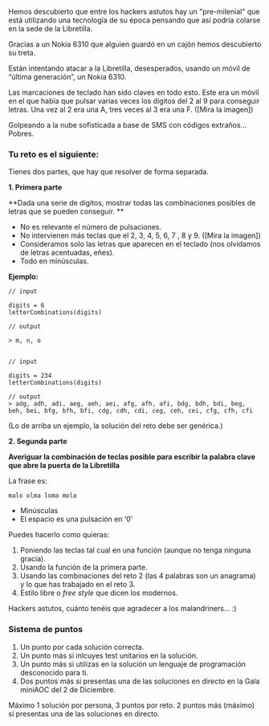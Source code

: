 
Hemos descubierto que entre los hackers astutos hay un "pre-milenial" que está utilizando una tecnología de su época pensando que así podría colarse en la sede de la Libretilla.

Gracias a un Nokia 6310 que alguien guardó en un cajón hemos descubierto su treta.

Están intentando atacar a la Libretilla, desesperados, usando un móvil de “última generación”, un Nokia 6310. 

Las marcaciones de teclado han sido claves en todo esto. Este era un móvil en el que había que pulsar varias veces los dígitos del 2 al 9 para conseguir letras. Una vez al 2 era una A, tres veces al 3 era una F. ([Mira la imagen])

Golpeando a la nube sofisticada a base de SMS con códigos extraños… Pobres.


### Tu reto es el siguiente:

Tienes dos partes, que hay que resolver de forma separada.

**1. Primera parte**

**Dada una serie de dígitos, mostrar todas las combinaciones posibles de letras que se pueden conseguir. **

- No es relevante el número de pulsaciones.
- No intervienen más teclas que el 2, 3, 4, 5, 6, 7 , 8 y 9. ([Mira la imagen])
- Consideramos solo las letras que aparecen en el teclado (nos olvidamos de letras acentuadas, eñes).
- Todo en minúsculas.

**Ejemplo:**

````
// input

digits = 6
letterCombinations(digits)

// output

> m, n, o


// input

digits = 234
letterCombinations(digits)

// output
> adg, adh, adi, aeg, aeh, aei, afg, afh, afi, bdg, bdh, bdi, beg, beh, bei, bfg, bfh, bfi, cdg, cdh, cdi, ceg, ceh, cei, cfg, cfh, cfi
````

(Lo de arriba un ejemplo, la solución del reto debe ser genérica.)


**2. Segunda parte**

**Averiguar la combinación de teclas posible para escribir la palabra clave que abre la puerta de la Libretilla**

La frase es:

`malo olma loma mola`

- Minúsculas
- El espacio es una pulsación en ‘0’

Puedes hacerlo como quieras:

1. Poniendo las teclas tal cual en una función (aunque no tenga ninguna gracia).
2. Usando la función de la primera parte.
3. Usando las combinaciones del reto 2 (las 4 palabras son un anagrama) y lo que has trabajado en el reto 3.
4. Estilo libre o _free style_ que dicen los modernos.


Hackers astutos, cuánto tenéis que agradecer a los malandriners… :)


### Sistema de puntos

1. Un punto por cada solución correcta.
2. Un punto más si inlcuyes test unitarios en la solución.
3. Un punto más si utilizas en la solución un lenguaje de programación desconocido para ti.
4. Dos puntos más si presentas una de las soluciones en directo en la Gala miniAOC del 2 de Diciembre.

Máximo 1 solución por persona, 3 puntos por reto. 2 puntos más (máximo) si presentas una de las soluciones en directo.
